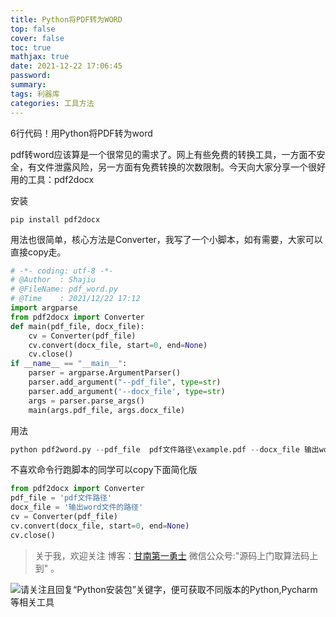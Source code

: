 ```yaml
---
title: Python将PDF转为WORD
top: false
cover: false
toc: true
mathjax: true
date: 2021-12-22 17:06:45
password:
summary:
tags: 利器库
categories: 工具方法
---
```

6行代码！用Python将PDF转为word

pdf转word应该算是一个很常见的需求了。网上有些免费的转换工具，一方面不安全，有文件泄露风险，另一方面有免费转换的次数限制。今天向大家分享一个很好用的工具：pdf2docx

安装
```pip
pip install pdf2docx
```
用法也很简单，核心方法是Converter，我写了一个小脚本，如有需要，大家可以直接copy走。

``` Python
# -*- coding: utf-8 -*-
# @Author  : Shajiu
# @FileName: pdf_word.py
# @Time    : 2021/12/22 17:12
import argparse
from pdf2docx import Converter
def main(pdf_file, docx_file):
    cv = Converter(pdf_file)
    cv.convert(docx_file, start=0, end=None)
    cv.close()
if __name__ == "__main__":
    parser = argparse.ArgumentParser()
    parser.add_argument("--pdf_file", type=str)
    parser.add_argument('--docx_file', type=str)
    args = parser.parse_args()
    main(args.pdf_file, args.docx_file)
  ```
用法
``` Python
python pdf2word.py --pdf_file  pdf文件路径\example.pdf --docx_file 输出word文件的路径\example.docx
 ```
不喜欢命令行跑脚本的同学可以copy下面简化版
```Python
from pdf2docx import Converter
pdf_file = 'pdf文件路径'
docx_file = '输出word文件的路径'
cv = Converter(pdf_file)
cv.convert(docx_file, start=0, end=None)
cv.close()
 ```
> 关于我，欢迎关注
  博客：[甘南第一勇士](https://shajiu.github.io/)  微信公众号:"源码上门取算法码上到" 。

![请关注且回复“Python安装包”关键字，便可获取不同版本的Python,Pycharm等相关工具](https://s2.loli.net/2021/12/23/6lBOuQad1n2GCwA.jpg)
